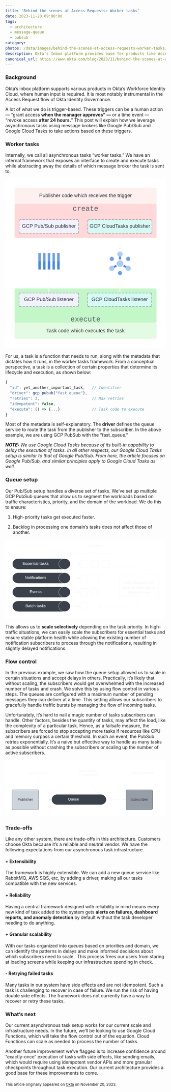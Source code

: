 ```yaml
---
title: 'Behind the scenes at Access Requests: Worker tasks'
date: 2023-11-20 09:00:00
tags:
  - architecture
  - message-queue
  - pubsub
category:
photos: /data/images/behind-the-scenes-at-access-requests-worker-tasks/cover.png
description: Okta's Inbox platform provides base for products like Access Requests and PAM. This post describes the trade-offs in the pubsub infra that supports the Inbox platform.
canonical_url: https://www.okta.com/blog/2023/11/behind-the-scenes-at-access-requests-worker-tasks/
---
```


### Background

Okta’s inbox platform supports various products in Okta’s Workforce Identity Cloud, where human input is required. It is most notably instrumental in the Access Request flow of Okta Identity Governance.

A lot of what we do is trigger-based. These triggers can be a human action — “grant access **when the manager approves” —** or a time event — “revoke access **after 24 hours.**” This post will explain how we leverage asynchronous tasks using message brokers like Google Pub/Sub and Google Cloud Tasks to take actions based on these triggers.

### Worker tasks

Internally, we call all asynchronous tasks “worker tasks.” We have an internal framework that exposes an interface to create and execute tasks while abstracting away the details of which message broker the task is sent to.

!['Architecture'][architecture-image]

For us, a task is a function that needs to run, along with the metadata that dictates how it runs, in the worker tasks framework. From a conceptual perspective, a task is a collection of certain properties that determine its lifecycle and execution, as shown below:

```js
{
  "id": yet_another_important_task,   // Identifier
  "driver": gcp_pubub("fast_queue"),
  "retries": 3,                       // Max retries
  "idempotent": false,
  "execute": () => {...}              // Task code to execute
}
```
Most of the metadata is self-explanatory. The **driver** defines the queue service to route the task from the publisher to the subscriber. In the above example, we are using GCP PubSub with the “fast\_queue.”

_**NOTE:**_ _We use Google Cloud Tasks because of its built-in capability to delay the execution of tasks. In all other respects, our Google Cloud Tasks setup is similar to that of Google Pub/Sub. From here, the article focuses on Google Pub/Sub, and similar principles apply to Google Cloud Tasks as well._

### Queue setup

Our Pub/Sub setup handles a diverse set of tasks. We’ve set up multiple GCP PubSub queues that allow us to segment the workloads based on traffic characteristics, priority, and the domain of the workload. We do this to ensure:

1.  High-priority tasks get executed faster.

2.  Backlog in processing one domain’s tasks does not affect those of another.

!['Queue setup'][queue-setup-image]

This allows us to **scale selectively** depending on the task priority. In high-traffic situations, we can easily scale the subscribers for essential tasks and ensure stable platform health while allowing the existing number of notification subscribers to process through the notifications, resulting in slightly delayed notifications.

### Flow control

In the previous example, we saw how the queue setup allowed us to scale in certain situations and accept delays in others. Practically, it’s likely that without scaling, the subscribers would get overwhelmed with the increased number of tasks and crash. We solve this by using flow control in various steps. The queues are configured with a maximum number of pending messages they can deliver at a time. This setting allows our subscribers to gracefully handle traffic bursts by managing the flow of incoming tasks.

Unfortunately, it’s hard to nail a magic number of tasks subscribers can handle. Other factors, besides the quantity of tasks, may affect the load, like the complexity of a particular task. Hence, as a failsafe measure, the subscribers are forced to stop accepting more tasks if resources like CPU and memory surpass a certain threshold. In such an event, the PubSub retries exponentially. It’s a naive but effective way to handle as many tasks as possible without crashing the subscribers or scaling up the number of active subscribers.

!['Flow control'][flow-control-image]

### Trade-offs

Like any other system, there are trade-offs in this architecture. Customers choose Okta because it’s a reliable and neutral vendor. We have the following expectations from our asynchronous task infrastructure.

#### \+ Extensibility

The framework is highly extensible. We can add a new queue service like RabbitMQ, AWS SQS, etc, by adding a driver, making all our tasks compatible with the new services.

#### \+ Reliability

Having a central framework designed with reliability in mind means every new kind of task added to the system gets **alerts on failures, dashboard reports, and anomaly detection** by default without the task developer needing to do anything.

#### \+ Granular scalability

With our tasks organized into queues based on priorities and domain, we can identify the patterns in delays and make informed decisions about which subscribers need to scale.  This process frees our users from staring at loading screens while keeping our infrastructure spending in check.

#### \- Retrying failed tasks

Many tasks in our system have side effects and are not idempotent. Such a task is challenging to recover in case of failure. We run the risk of having double side effects. The framework does not currently have a way to recover or retry these tasks. 

### What’s next

Our current asynchronous task setup works for our current scale and infrastructure needs. In the future, we’ll be looking to use Google Cloud Functions, which will take the flow control out of the equation. Cloud Functions can scale as needed to process the number of tasks.

Another future improvement we’ve flagged is to increase confidence around “exactly-once” execution of tasks with side effects, like sending emails, which would require using idempotent vendor APIs and more granular checkpoints throughout task execution. Our current architecture provides a good base for these improvements to come.


<sub>This article originally appeared on [Okta](https://www.okta.com/blog/2023/11/behind-the-scenes-at-access-requests-worker-tasks/) on November 20, 2023.</sub>

[architecture-image]: /data/images/behind-the-scenes-at-access-requests-worker-tasks/architecture.png
[queue-setup-image]: /data/images/behind-the-scenes-at-access-requests-worker-tasks/queue-setup.png
[flow-control-image]: /data/images/behind-the-scenes-at-access-requests-worker-tasks/flow-control.png

